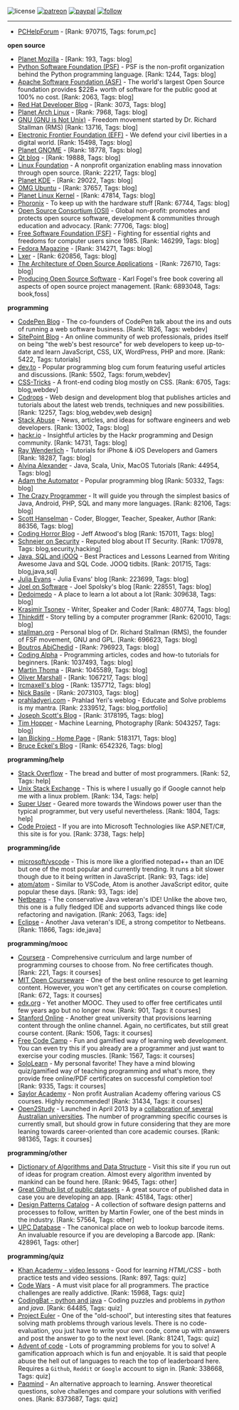 ![license](https://img.shields.io/github/license/prahladyeri/siterank-stats.svg)
[![patreon](https://img.shields.io/badge/Patreon-brown.svg?logo=patreon)](https://www.patreon.com/prahladyeri)
[![paypal](https://img.shields.io/badge/PayPal-blue.svg?logo=paypal)](https://www.paypal.com/cgi-bin/webscr?cmd=_s-xclick&hosted_button_id=JM8FUXNFUK6EU)
[![follow](https://img.shields.io/twitter/follow/prahladyeri.svg?style=social)](https://twitter.com/prahladyeri)

---
- [PCHelpForum](https://pchelpforum.net) -  [Rank: 970715, Tags: forum,pc]

**open source**

- [Planet Mozilla](http://planet.mozilla.org/) -  [Rank: 193, Tags: blog]
- [Python Software Foundation (PSF)](https://www.python.org/psf/) - PSF is the non-profit organization behind the Python programming language. [Rank: 1244, Tags: blog]
- [Apache Software Foundation (ASF)](https://www.apache.org/) - The world's largest Open Source foundation provides $22B+ worth of software for the public good at 100% no cost. [Rank: 2063, Tags: blog]
- [Red Hat Developer Blog](https://developerblog.redhat.com/) -  [Rank: 3073, Tags: blog]
- [Planet Arch Linux](https://planet.archlinux.org/) -  [Rank: 7968, Tags: blog]
- [GNU (GNU is Not Unix)](https://www.gnu.org) - Freedom movement started by Dr. Richard Stallman (RMS) [Rank: 13716, Tags: blog]
- [Electronic Frontier Foundation (EFF)](https://www.eff.org/) - We defend your civil liberties in a digital world. [Rank: 15498, Tags: blog]
- [Planet GNOME](https://planet.gnome.org/) -  [Rank: 18778, Tags: blog]
- [Qt blog](http://blog.qt.io/) -  [Rank: 19888, Tags: blog]
- [Linux Foundation](https://www.linuxfoundation.org/) - A nonprofit organization enabling mass innovation through open source. [Rank: 22217, Tags: blog]
- [Planet KDE](https://planet.kde.org/) -  [Rank: 29022, Tags: blog]
- [OMG Ubuntu](https://www.omgubuntu.co.uk/) -  [Rank: 37657, Tags: blog]
- [Planet Linux Kernel](http://planet.kernel.org/) -  [Rank: 47814, Tags: blog]
- [Phoronix](https://www.phoronix.com/) - To keep up with the hardware stuff [Rank: 67744, Tags: blog]
- [Open Source Consortium (OSI)](https://opensource.org) - Global non-profit: promotes and protects open source software, development & communities through education and advocacy. [Rank: 77706, Tags: blog]
- [Free Software Foundation (FSF)](https://www.fsf.org/) - Fighting for essential rights and freedoms for computer users since 1985. [Rank: 146299, Tags: blog]
- [Fedora Magazine](https://fedoramagazine.org/) -  [Rank: 314271, Tags: blog]
- [Lxer](http://lxer.com/) -  [Rank: 620856, Tags: blog]
- [The Architecture of Open Source Applications](http://www.aosabook.org/en/index.html) -  [Rank: 726710, Tags: blog]
- [Producing Open Source Software](https://producingoss.com/) - Karl Fogel's free book covering all aspects of open source project management. [Rank: 6893048, Tags: book,foss]

**programming**

- [CodePen Blog](https://blog.codepen.io/) - The co-founders of CodePen talk about the ins and outs of running a web software business. [Rank: 1826, Tags: webdev]
- [SitePoint Blog](https://www.sitepoint.com/blog/) - An online community of web professionals, prides itself on being "the web's best resource" for web developers to keep up-to-date and learn JavaScript, CSS, UX, WordPress, PHP and more. [Rank: 5422, Tags: tutorials]
- [dev.to](https://dev.to/) - Popular programming blog cum forum featuring useful articles and discussions. [Rank: 5502, Tags: forum,webdev]
- [CSS-Tricks](https://css-tricks.com/) - A front-end coding blog mostly on CSS. [Rank: 6705, Tags: blog,webdev]
- [Codrops](https://tympanus.net/codrops/) - Web design and development blog that publishes articles and tutorials about the latest web trends, techniques and new possibilities. [Rank: 12257, Tags: blog,webdev,web design]
- [Stack Abuse](https://stackabuse.com/) - News, articles, and ideas for software engineers and web developers. [Rank: 13002, Tags: blog]
- [hackr.io](https://hackr.io/blog) - Insightful articles by the Hackr programming and Design community. [Rank: 14731, Tags: blog]
- [Ray Wenderlich](https://www.raywenderlich.com/) - Tutorials for iPhone & iOS Developers and Gamers [Rank: 18287, Tags: blog]
- [Alvina Alexander](https://alvinalexander.com/) - Java, Scala, Unix, MacOS Tutorials [Rank: 44954, Tags: blog]
- [Adam the Automator](https://adamtheautomator.com/) - Popular programming blog [Rank: 50332, Tags: blog]
- [The Crazy Programmer](https://www.thecrazyprogrammer.com/) - It will guide you through the simplest basics of Java, Android, PHP, SQL and many more languages. [Rank: 82106, Tags: blog]
- [Scott Hanselman](https://www.hanselman.com/) - Coder, Blogger, Teacher, Speaker, Author [Rank: 86356, Tags: blog]
- [Coding Horror Blog](https://blog.codinghorror.com/) - Jeff Atwood's blog [Rank: 157011, Tags: blog]
- [Schneier on Security](https://www.schneier.com/) - Reputed blog about IT Security. [Rank: 170978, Tags: blog,security,hacking]
- [Java, SQL and jOOQ](https://blog.jooq.org/) - Best Practices and Lessons Learned from Writing Awesome Java and SQL Code. JOOQ tidbits. [Rank: 201715, Tags: blog,java,sql]
- [Julia Evans](https://jvns.ca/) - Julia Evans' blog [Rank: 223699, Tags: blog]
- [Joel on Software](https://www.joelonsoftware.com/) - Joel Spolsky's blog [Rank: 228551, Tags: blog]
- [Dedoimedo](https://www.dedoimedo.com/) - A place to learn a lot about a lot [Rank: 309638, Tags: blog]
- [Krasimir Tsonev](https://krasimirtsonev.com/) - Writer, Speaker and Coder [Rank: 480774, Tags: blog]
- [Thinkdiff](https://thinkdiff.net/) - Story telling by a computer programmer [Rank: 620010, Tags: blog]
- [stallman.org](https://stallman.org) - Personal blog of Dr. Richard Stallman (RMS), the founder of FSF movement, GNU and GPL. [Rank: 696623, Tags: blog]
- [Boutros AbiChedid](https://bacsoftwareconsulting.com/blog/index.php/about/) -  [Rank: 796923, Tags: blog]
- [Coding Alpha](https://www.codingalpha.com/) - Programming articles, codes and how-to tutorials for beginners. [Rank: 1037493, Tags: blog]
- [Martin Thoma](https://martin-thoma.com/) -  [Rank: 1045589, Tags: blog]
- [Oliver Marshall](https://olivermarshall.net/) -  [Rank: 1067217, Tags: blog]
- [Ircmaxell's blog](https://blog.ircmaxell.com/) -  [Rank: 1357712, Tags: blog]
- [Nick Basile](https://nick-basile.com/) -  [Rank: 2073103, Tags: blog]
- [prahladyeri.com](https://prahladyeri.com) - Prahlad Yeri's weblog - Educate and Solve problems is my mantra. [Rank: 2339512, Tags: blog,portfolio]
- [Joseph Scott's Blog](https://blog.josephscott.org/) -  [Rank: 3178195, Tags: blog]
- [Tim Hopper](https://tdhopper.com/) - Machine Learning, Photography [Rank: 5043257, Tags: blog]
- [Ian Bicking - Home Page](https://www.ianbicking.org/) -  [Rank: 5183171, Tags: blog]
- [Bruce Eckel's Blog](https://www.bruceeckel.com/) -  [Rank: 6542326, Tags: blog]

**programming/help**

- [Stack Overflow](https://stackoverflow.com) - The bread and butter of most programmers. [Rank: 52, Tags: help]
- [Unix Stack Exchange](https://unix.stackexchange.com) - This is where I usually go if Google cannot help me with a linux problem. [Rank: 134, Tags: help]
- [Super User](https://superuser.com) - Geared more towards the Windows power user than the typical programmer, but very useful nevertheless. [Rank: 1804, Tags: help]
- [Code Project](https://www.codeproject.com) - If you are into Microsoft Technologies like ASP.NET/C#, this site is for you. [Rank: 3738, Tags: help]

**programming/ide**

- [microsoft/vscode](https://github.com/microsoft/vscode) - This is more like a glorified notepad++ than an IDE but one of the most popular and currently trending. It runs a bit slower though due to it being written in JavaScript. [Rank: 93, Tags: ide]
- [atom/atom](https://github.com/atom/atom) - Similar to VSCode, Atom is another JavaScript editor, quite popular these days. [Rank: 93, Tags: ide]
- [Netbeans](https://netbeans.apache.org/) - The conservative Java veteran's IDE! Unlike the above two, this one is a fully fledged IDE and supports advanced things like code refactoring and navigation. [Rank: 2063, Tags: ide]
- [Eclipse](https://eclipse.org) - Another Java veteran's IDE, a strong competitor to Netbeans. [Rank: 11866, Tags: ide,java]

**programming/mooc**

- [Coursera](https://www.coursera.org/) - Comprehensive curriculum and large number of programming courses to choose from. No free certificates though. [Rank: 221, Tags: it courses]
- [MIT Open Courseware](https://ocw.mit.edu) - One of the best online resource to get learning content. However, you won't get any certificates on course completion. [Rank: 672, Tags: it courses]
- [edx.org](https://courses.edx.org/) - Yet another MOOC. They used to offer free certificates until few years ago but no longer now. [Rank: 901, Tags: it courses]
- [Stanford Online](http://online.stanford.edu/) - Another great university that provisions learning content through the online channel. Again, no certificates, but still great course content. [Rank: 1506, Tags: it courses]
- [Free Code Camp](https://www.freecodecamp.org/) - Fun and gamified way of learning web development. You can even try this if you already are a programmer and just want to exercise your coding muscles. [Rank: 1567, Tags: it courses]
- [SoloLearn](https://www.sololearn.com) - My personal favorite! They have a mind blowing quiz/gamified way of teaching programming and what's more, they provide free online/PDF certificates on successful completion too! [Rank: 9335, Tags: it courses]
- [Saylor Academy](https://learn.saylor.org) - Non profit Australian Academy offering various CS courses. Highly recommended! [Rank: 31434, Tags: it courses]
- [Open2Study](https://www.open2study.com) - Launched in April 2013 by a [collaboration of several Australian universities](http://www.thegoodmooc.com/2013/06/a-review-of-open2study.html). The number of programming specific courses is currently small, but should grow in future considering that they are more leaning towards career-oriented than core academic courses. [Rank: 981365, Tags: it courses]

**programming/other**

- [Dictionary of Algorithms and Data Structure](http://xlinux.nist.gov/dads/) - Visit this site if you run out of ideas for program creation. Almost every algorithm invented by mankind can be found here. [Rank: 9645, Tags: other]
- [Great Github list of public datasets](http://www.datasciencecentral.com/profiles/blogs/great-github-list-of-public-data-sets) - A great source of published data in case you are developing an app. [Rank: 45184, Tags: other]
- [Design Patterns Catalog](http://martinfowler.com/eaaCatalog/) - A collection of software design patterns and processes to follow, written by Martin Fowler, one of the best minds in the industry. [Rank: 57564, Tags: other]
- [UPC Database](https://www.upcdatabase.com/itemform.asp) - The canonical place on web to lookup barcode items. An invaluable resource if you are developing a Barcode app. [Rank: 428961, Tags: other]

**programming/quiz**

- [Khan Academy - video lessons](https://www.khanacademy.org/) - Good for learning *HTML/CSS* - both practice tests and video sessions. [Rank: 897, Tags: quiz]
- [Code Wars](https://www.codewars.com/) - A must visit place for all programmers. The practice challenges are really addictive. [Rank: 15968, Tags: quiz]
- [CodingBat - python and java](https://codingbat.com/) - Coding puzzles and problems in *python* and *java*. [Rank: 64485, Tags: quiz]
- [Project Euler](https://projecteuler.net/) - One of the "old-school", but interesting sites that features solving math problems through various levels. There is no code-evaluation, you just have to write your own code, come up with answers and post the answer to go to the next level. [Rank: 81241, Tags: quiz]
- [Advent of code](https://adventofcode.com/) - Lots of programming problems for you to solve! A gamification approach which is fun and enjoyable. It is said that people abuse the hell out of languages to reach the top of leaderboard here. Requires a `Github`, `Reddit` or `Google` account to sign in. [Rank: 338668, Tags: quiz]
- [Paqmind](https://paqmind.com/) - An alternative approach to learning. Answer theoretical questions, solve challenges and compare your solutions with verified ones. [Rank: 8373687, Tags: quiz]

